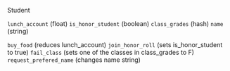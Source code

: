 Student

`lunch_account` (float)
`is_honor_student` (boolean)
`class_grades` (hash)
`name` (string)

`buy_food` (reduces lunch_account)
`join_honor_roll` (sets is_honor_student to true)
`fail_class` (sets one of the classes in class_grades to F)
`request_prefered_name` (changes name string)
